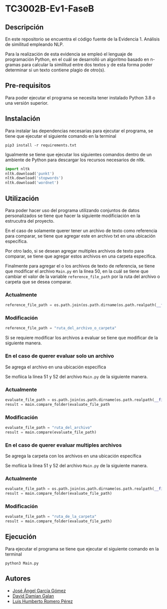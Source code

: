 # TC3002B-Ev1-FaseB

## Descripción
En este repositorio se encuentra el código fuente de la Evidencia 1. Análisis de similitud empleando NLP.

Para la realización de esta evidencia se empleó el lenguaje de programación Python, en el cuál se desarrolló un algoritmo basado en n-gramas para calcular la similitud entre dos textos y de esta forma poder determinar si un texto contiene plagio de otro(s).

## Pre-requisitos
Para poder ejecutar el programa se necesita tener instalado Python 3.8 o una versión superior.

## Instalación

Para instalar las dependencias necesarias para ejecutar el programa, se tiene que ejecutar el siguiente comando en la terminal

<code>pip3 install -r requirements.txt</code>

Igualmente se tiene que ejecutar los siguientes comandos dentro de un ambiente de Python para descargar los recursos necesarios de nltk.

````python
import nltk
nltk.download('punkt')
nltk.download('stopwords')
nltk.download('wordnet')
````

## Utilización

Para poder hacer uso del programa utilizando conjuntos de datos personalizados se tiene que hacer la siguiente modificiación en la estrucutra del proyecto.

En el caso de solamente querer tener un archivo de texto como referencia para comparar, se tiene que agregar este en archivo txt en una ubicación específica.

Por otro lado, si se desean agregar multiples archivos de texto para comparar, se tiene que agregar estos archivos en una carpeta específica.

Finalmente para agregar el o los archivos de texto de referencia, se tiene que modificar el archivo `Main.py` en la línea 50, en la cuál se tiene que cambiar el valor de la variable `reference_file_path` por la ruta del archivo o carpeta que se desea comparar.

### Actualmente 
```python
reference_file_path = os.path.join(os.path.dirname(os.path.realpath(__file__)), "Data")
```

### Modificación
```python
reference_file_path = "ruta_del_archivo_o_carpeta"
```

Si se requiere modificar los archivos a evaluar se tiene que modificar de la siguiente manera.

### En el caso de querer evaluar solo un archivo

Se agrega el archivo en una ubicación específica

Se mofiica la línea 51 y 52 del archivo `Main.py` de la siguiente manera.

### Actualmente
```python
evaluate_file_path = os.path.join(os.path.dirname(os.path.realpath(__file__)), "TestData")
result = main.compare_folder(evaluate_file_path
```

### Modificación
```python
evaluate_file_path = "ruta_del_archivo"
result = main.compare(evaluate_file_path)
```

### En el caso de querer evaluar multiples archivos

Se agrega la carpeta con los archivos en una ubicación específica

Se mofiica la línea 51 y 52 del archivo `Main.py` de la siguiente manera.

### Actualmente
```python
evaluate_file_path = os.path.join(os.path.dirname(os.path.realpath(__file__)), "TestData")
result = main.compare_folder(evaluate_file_path)
```

### Modificación
```python
evaluate_file_path = "ruta_de_la_carpeta"
result = main.compare_folder(evaluate_file_path)
```

## Ejecución

Para ejecutar el programa se tiene que ejecutar el siguiente comando en la terminal

<code>python3 Main.py</code>

## Autores
- [José Ángel García Gómez](https://github.com/angel012912)
- [David Damian Galan](https://github.com/a01752785)
- [Luis Humberto Romero Pérez](https://github.com/LHumbertoRom)

